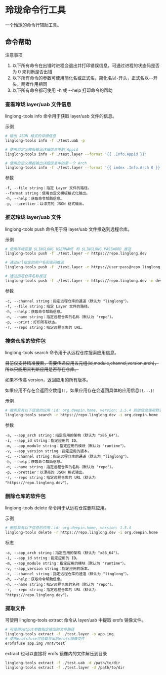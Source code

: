 # 玲珑命令行工具

一个[玲珑](https://linglong.dev)的命令行辅助工具。

## 命令帮助

注意事项

1. 以下所有命令在出错时进程会退出并打印错误信息，可通过进程的状态码是否为 0 来判断是否出错
2. 以下所有命令的参数可使用简化名或正式名，简化名以`-`开头，正式名以`--`开头，两者作用相同
3. 以下所有命令都可使用 -h 或 --help 打印命令的帮助

### 查看玲珑 layer/uab 文件信息

linglong-tools info 命令用于获取 layer/uab 文件的信息。

示例

```bash
# 输出 JSON 格式的详细信息
linglong-tools info -f ./test.uab -p

# 使用自定义模板输出详细信息中的 Appid
linglong-tools info -f ./test.layer --format '{{ .Info.Appid }}'

# 使用自定义模板输出详细信息中的第一个 Arch
linglong-tools info -f ./test.layer --format '{{ index .Info.Arch 0 }}'
```

参数

    -f, --file string：指定 Layer 文件的路径。
    --format string：使用自定义模板格式化输出。
    -h, --help：获取命令帮助信息。
    -p, --prettier：以漂亮的 JSON 格式输出。

### 推送玲珑 layer/uab 文件

linglong-tools push 命令用于将 layer/uab 文件推送到远程仓库。

示例

```bash
# 使用环境变量 $LINGLONG_USERNAME 和 $LINGLONG_PASSWORD 推送
linglong-tools push -f ./test.layer -r https://repo.linglong.dev

# 通过url指定的用户名和密码推送
linglong-tools push -f ./test.layer -r https://user:pass@repo.linglong.dev

# 通过指定仓库名称推送
linglong-tools push -f ./test.layer -r https://repo.linglong.dev -n develop-snipe
```

参数

    -c, --channel string：指定远程仓库的通道（默认为 "linglong"）。
    -f, --file string：指定 Layer 文件的路径。
    -h, --help：获取命令帮助信息。
    -n, --name string：指定远程仓库的名称（默认为 "repo"）。
    -p, --print：打印所有状态。
    -r, --repo string：指定远程仓库的 URL。

### 搜索仓库的软件包

linglong-tools search 命令用于从远程仓库搜索应用信息。

~~目前仅支持精准搜索，需要传递应用五元组(id,module,channel,version,arch)，所以只能用来判断应用是否存在仓库。~~

如果不传递 version，返回应用的所有版本。

如果应用不存在会返回空数组`[]`，如果应用存在会返回具体的应用信息`[{...}]`

示例

```bash
# 搜索具有以下信息的应用：id: org.deepin.home, version: 1.5.4 其他信息使用默认值
linglong-tools search -r https://repo.linglong.dev -i org.deepin.home -c main -v 1.5.4 -p
```

参数

    -a, --app_arch string：指定应用的架构（默认为 "x86_64"）。
    -i, --app_id string：指定应用的 ID。
    -m, --app_module string：指定应用的模块（默认为 "runtime"）。
    -v, --app_version string：指定应用的版本。
    -c, --channel string：指定远程仓库的通道（默认为 "linglong"）。
    -h, --help：获取命令帮助信息。
    -n, --name string：指定远程仓库的名称（默认为 "repo"）。
    -p, --prettier：以漂亮的 JSON 格式输出。
    -r, --repo string：指定远程仓库的 URL（默认为 "https://repo.linglong.dev"）。

### 删除仓库的软件包

linglong-tools delete 命令用于从远程仓库删除应用。

示例

```bash
# 删除具有以下信息的应用：id: org.deepin.home, version: 1.5.4
linglong-tools delete -r https://repo.linglong.dev -i org.deepin.home -c main -v 1.5.4
```

标志

    -a, --app_arch string：指定应用的架构（默认为 "x86_64"）。
    -i, --app_id string：指定应用的 ID。
    -m, --app_module string：指定应用的模块（默认为 "runtime"）。
    -v, --app_version string：指定应用的版本。
    -c, --channel string：指定远程仓库的通道（默认为 "linglong"）。
    -h, --help：获取命令帮助信息。
    -n, --name string：指定远程仓库的名称（默认为 "repo"）。
    -r, --repo string：指定远程仓库的 URL（默认为 "https://repo.linglong.dev"）。

### 提取文件

可使用 linglong-tools extract 命令从 layer/uab 中提取 erofs 镜像文件。

```bash
# 可使用output参数指定输出的文件路径
linglong-tools extract -f ./test.layer -o app.img
# 使用erofsfuse可挂载导出的erofs镜像文件
erofsfuse app.img /mnt/test`
```

extract 也可以直接将 erofs 镜像内的文件解压到目录

```bash
linglong-tools extract -f ./test.uab -d /path/to/dir
linglong-tools extract -f ./test.layer -d /path/to/dir
```
